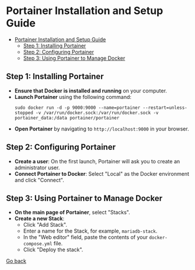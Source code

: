 # Portainer Installation and Setup Guide

- [Portainer Installation and Setup Guide](#portainer-installation-and-setup-guide)
  - [Step 1: Installing Portainer](#step-1-installing-portainer)
  - [Step 2: Configuring Portainer](#step-2-configuring-portainer)
  - [Step 3: Using Portainer to Manage Docker](#step-3-using-portainer-to-manage-docker)

## Step 1: Installing Portainer
- **Ensure that Docker is installed and running** on your computer.
- **Launch Portainer** using the following command:
  ```
  sudo docker run -d -p 9000:9000 --name=portainer --restart=unless-stopped -v /var/run/docker.sock:/var/run/docker.sock -v portainer_data:/data portainer/portainer
  ```
- **Open Portainer** by navigating to `http://localhost:9000` in your browser.

## Step 2: Configuring Portainer
- **Create a user**: On the first launch, Portainer will ask you to create an administrator user.
- **Connect Portainer to Docker**: Select "Local" as the Docker environment and click "Connect".

## Step 3: Using Portainer to Manage Docker
- **On the main page of Portainer**, select "Stacks".
- **Create a new Stack**:
  - Click "Add Stack".
  - Enter a name for the Stack, for example, `mariadb-stack`.
  - In the "Web editor" field, paste the contents of your `docker-compose.yml` file.
  - Click "Deploy the stack".

[Go back](../environment.md#step-3-creating-a-portainer-docker-image)